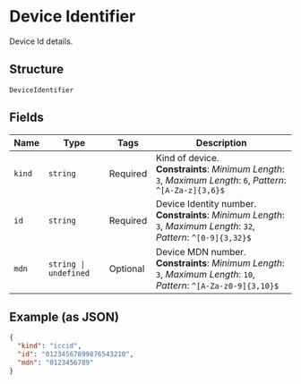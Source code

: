 
# Device Identifier

Device Id details.

## Structure

`DeviceIdentifier`

## Fields

| Name | Type | Tags | Description |
|  --- | --- | --- | --- |
| `kind` | `string` | Required | Kind of device.<br>**Constraints**: *Minimum Length*: `3`, *Maximum Length*: `6`, *Pattern*: `^[A-Za-z]{3,6}$` |
| `id` | `string` | Required | Device Identity number.<br>**Constraints**: *Minimum Length*: `3`, *Maximum Length*: `32`, *Pattern*: `^[0-9]{3,32}$` |
| `mdn` | `string \| undefined` | Optional | Device MDN number.<br>**Constraints**: *Minimum Length*: `3`, *Maximum Length*: `10`, *Pattern*: `^[A-Za-z0-9]{3,10}$` |

## Example (as JSON)

```json
{
  "kind": "iccid",
  "id": "01234567899876543210",
  "mdn": "0123456789"
}
```

